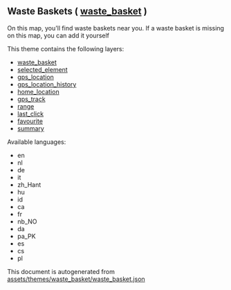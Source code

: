[//]: # (WARNING: this file is automatically generated. Please find the sources at the bottom and edit those sources)



 Waste Baskets ( [waste_basket](https://mapcomplete.org/waste_basket) ) 
------------------------------------------------------------------------



On this map, you'll find waste baskets near you. If a waste basket is missing on this map, you can add it yourself

This theme contains the following layers:



  - [waste_basket](../Layers/waste_basket.md)
  - [selected_element](../Layers/selected_element.md)
  - [gps_location](../Layers/gps_location.md)
  - [gps_location_history](../Layers/gps_location_history.md)
  - [home_location](../Layers/home_location.md)
  - [gps_track](../Layers/gps_track.md)
  - [range](../Layers/range.md)
  - [last_click](../Layers/last_click.md)
  - [favourite](../Layers/favourite.md)
  - [summary](../Layers/summary.md)


Available languages:



  - en
  - nl
  - de
  - it
  - zh_Hant
  - hu
  - id
  - ca
  - fr
  - nb_NO
  - da
  - pa_PK
  - es
  - cs
  - pl
 

This document is autogenerated from [assets/themes/waste_basket/waste_basket.json](https://github.com/pietervdvn/MapComplete/blob/develop/assets/themes/waste_basket/waste_basket.json)
